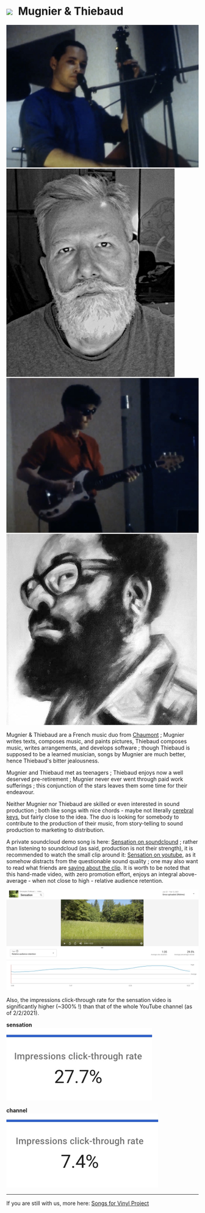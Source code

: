 # <a id="vinyl_brand" style="margin-right:.5rem;" title="Vinyl Title" href="/vinyl/" target="_mugnier_et_thiebaud"><img src="/vinyl/svgs/vinyl_icon.svg"></a> Mugnier & Thiebaud

<div class="row mb-2"><div class="col">

<img src="jpegs/Mugnier.jpg" alt="Mugnier" class="img-fluid mb-2">
<img src="jpegs/Thiebaud3.jpg" alt="Thiebaud" class="img-fluid">

</div><div class="col">

<img src="jpegs/Thiebaud.jpg" alt="Thiebaud" class="img-fluid mb-2">
<img src="jpegs/Mugnier2.jpg" alt="Mugnier" class="img-fluid float-end">

</div></div>

Mugnier & Thiebaud are a French music duo from [Chaumont](https://en.wikipedia.org/wiki/Chaumont,_Haute-Marne) ; Mugnier writes texts, composes music, and paints pictures, Thiebaud composes music, writes arrangements, and develops software ; though Thiebaud is supposed to be a learned musician, songs by Mugnier are much better, hence Thiebaud's bitter jealousness.

Mugnier and Thiebaud met as teenagers ; Thiebaud enjoys now a well deserved pre-retirement ; Mugnier never ever went through paid work sufferings ; this conjunction of the stars leaves them some time for their endeavour.

Neither Mugnier nor Thiebaud are skilled or even interested in sound production ; both like songs with nice chords - maybe not literally [cerebral keys](https://www.mamalarky.com/about-us), but fairly close to the idea. The duo is looking for somebody to contribute to the production of their music, from story-telling to sound production to marketing to distribution.

A private soundcloud demo song is here:
[Sensation on soundclound](https://soundcloud.com/christophe-thiebaud/sensation-new-mix/s-oyXVmEq51cf)
; rather than listening to soundcloud (as said, production is not their strength), it is recommended to watch the small clip around it:
[Sensation on youtube](https://youtu.be/tkK7Bi7c7Wc), as it somehow distracts from the questionable sound quality ; one may also want to read what friends are [saying about the clip](https://www.facebook.com/christophe.thiebaud/posts/10158927764709593). It is worth to be noted that this hand-made video, with zero promotion effort, enjoys an integral above-average - when not close to high - relative audience retention.

![Relative audience retention](jpegs/relative_audience_retention.jpg)

Also, the impressions click-through rate for the sensation video is significantly higher (~300% !) than that of the whole YouTube channel (as of 2/2/2021).

**sensation**<br> ![channel](jpegs/impressions_click-through_rate_sensation.jpg)

**channel**<br> ![sensation](jpegs/impressions_click-through_rate_channel.jpg)

---

If you are still with us, more here: [Songs for Vinyl Project](https://mugnierandthiebaud.com/)
